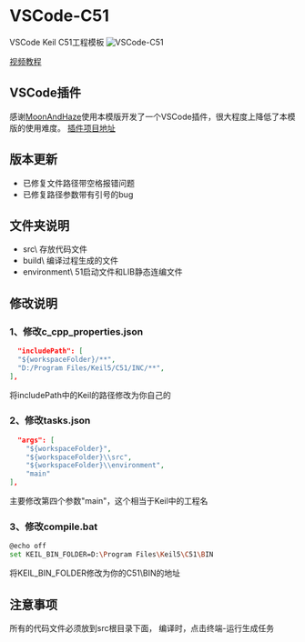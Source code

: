 # VSCode-C51

VSCode Keil C51工程模板
![VSCode-C51](https://s2.ax1x.com/2020/01/30/1lLvTg.png)

[视频教程](https://www.bilibili.com/video/BV1DA411v7Cv/)

## VSCode插件

感谢[MoonAndHaze](https://github.com/MoonAndHaze)使用本模版开发了一个VSCode插件，很大程度上降低了本模版的使用难度。
[插件项目地址](https://github.com/MoonAndHaze/C51ProjectGenerator)

## 版本更新

- 已修复文件路径带空格报错问题
- 已修复路径参数带有引号的bug

## 文件夹说明

- src\ 存放代码文件
- build\ 编译过程生成的文件
- environment\ 51启动文件和LIB静态连编文件

## 修改说明

### 1、修改c_cpp_properties.json

```json
  "includePath": [
  "${workspaceFolder}/**",
  "‪D:/Program Files/Keil5/C51/INC/**",
],
```

将includePath中的Keil的路径修改为你自己的

### 2、修改tasks.json

```json
  "args": [
    "${workspaceFolder}",
    "${workspaceFolder}\\src",
    "${workspaceFolder}\\environment",
    "main"
],
```

主要修改第四个参数"main"，这个相当于Keil中的工程名

### 3、修改compile.bat

```bash
@echo off
set KEIL_BIN_FOLDER=D:\Program Files\Keil5\C51\BIN
```

将KEIL_BIN_FOLDER修改为你的C51\BIN的地址

## 注意事项

所有的代码文件必须放到src根目录下面，
编译时，点击终端-运行生成任务
